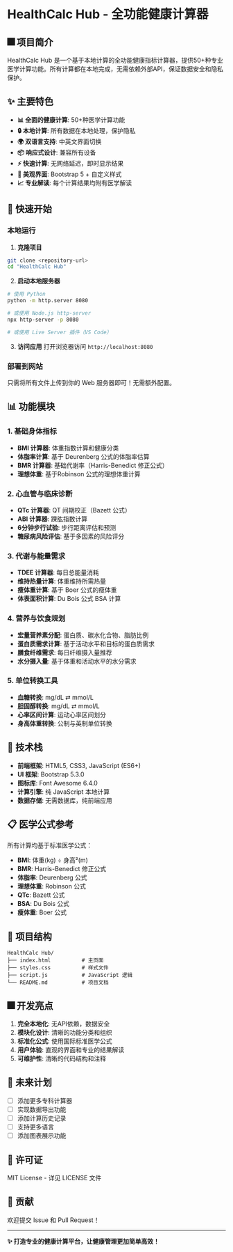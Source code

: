 # HealthCalc Hub - 全功能健康计算器

## 🎆 项目简介

HealthCalc Hub 是一个基于本地计算的全功能健康指标计算器，提供50+种专业医学计算功能。所有计算都在本地完成，无需依赖外部API，保证数据安全和隐私保护。

## ✨ 主要特色

- **📊 全面的健康计算**: 50+种医学计算功能
- **🔒 本地计算**: 所有数据在本地处理，保护隐私
- **🌍 双语言支持**: 中英文界面切换
- **📦 响应式设计**: 兼容所有设备
- **⚡ 快速计算**: 无网络延迟，即时显示结果
- **🎨 美观界面**: Bootstrap 5 + 自定义样式
- **📈 专业解读**: 每个计算结果均附有医学解读

## 🚀 快速开始

### 本地运行

1. **克隆项目**
```bash
git clone <repository-url>
cd "HealthCalc Hub"
```

2. **启动本地服务器**
```bash
# 使用 Python
python -m http.server 8080

# 或使用 Node.js http-server
npx http-server -p 8080

# 或使用 Live Server 插件（VS Code）
```

3. **访问应用**
打开浏览器访问 `http://localhost:8080`

### 部署到网站

只需将所有文件上传到你的 Web 服务器即可！无需额外配置。

## 📊 功能模块

### 1. 基础身体指标
- **BMI 计算器**: 体重指数计算和健康分类
- **体脂率计算**: 基于 Deurenberg 公式的体脂率估算
- **BMR 计算器**: 基础代谢率（Harris-Benedict 修正公式）
- **理想体重**: 基于Robinson 公式的理想体重计算

### 2. 心血管与临床诊断
- **QTc 计算器**: QT 间期校正（Bazett 公式）
- **ABI 计算器**: 踝肱指数计算
- **6分钟步行试验**: 步行距离评估和预测
- **糖尿病风险评估**: 基于多因素的风险评分

### 3. 代谢与能量需求
- **TDEE 计算器**: 每日总能量消耗
- **维持热量计算**: 体重维持所需热量
- **瘦体重计算**: 基于 Boer 公式的瘦体重
- **体表面积计算**: Du Bois 公式 BSA 计算

### 4. 营养与饮食规划
- **宏量营养素分配**: 蛋白质、碳水化合物、脂肪比例
- **蛋白质需求计算**: 基于活动水平和目标的蛋白质需求
- **膳食纤维需求**: 每日纤维摄入量推荐
- **水分摄入量**: 基于体重和活动水平的水分需求

### 5. 单位转换工具
- **血糖转换**: mg/dL ⇄ mmol/L
- **胆固醇转换**: mg/dL ⇄ mmol/L  
- **心率区间计算**: 运动心率区间划分
- **身高体重转换**: 公制与英制单位转换

## 🔬 技术栈

- **前端框架**: HTML5, CSS3, JavaScript (ES6+)
- **UI 框架**: Bootstrap 5.3.0
- **图标库**: Font Awesome 6.4.0
- **计算引擎**: 纯 JavaScript 本地计算
- **数据存储**: 无需数据库，纯前端应用

## 📋 医学公式参考

所有计算均基于标准医学公式：

- **BMI**: 体重(kg) ÷ 身高²(m)
- **BMR**: Harris-Benedict 修正公式
- **体脂率**: Deurenberg 公式
- **理想体重**: Robinson 公式
- **QTc**: Bazett 公式
- **BSA**: Du Bois 公式
- **瘦体重**: Boer 公式

## 📁 项目结构

```
HealthCalc Hub/
├── index.html          # 主页面
├── styles.css          # 样式文件
├── script.js           # JavaScript 逻辑
└── README.md           # 项目文档
```

## 🎆 开发亮点

1. **完全本地化**: 无API依赖，数据安全
2. **模块化设计**: 清晰的功能分类和组织
3. **标准化公式**: 使用国际标准医学公式
4. **用户体验**: 直观的界面和专业的结果解读
5. **可维护性**: 清晰的代码结构和注释

## 🔮 未来计划

- [ ] 添加更多专科计算器
- [ ] 实现数据导出功能
- [ ] 添加计算历史记录
- [ ] 支持更多语言
- [ ] 添加图表展示功能

## 📝 许可证

MIT License - 详见 LICENSE 文件

## 🚀 贡献

欢迎提交 Issue 和 Pull Request！

---

**✨ 打造专业的健康计算平台，让健康管理更加简单高效！**